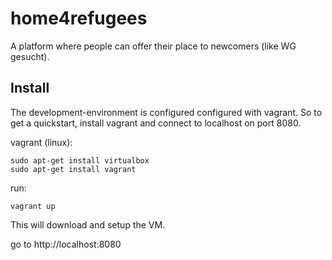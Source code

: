 # home4refugees

A platform where people can offer their place to newcomers (like WG gesucht).

## Install

The development-environment is configured configured with vagrant. So to get a quickstart, install vagrant and connect to localhost on port 8080.

vagrant (linux):
```
sudo apt-get install virtualbox
sudo apt-get install vagrant
```

run:
```
vagrant up
```
This will download and setup the VM.

go to http://localhost:8080
